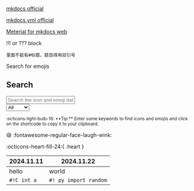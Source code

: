 [mkdocs official](https://github.com/squidfunk/mkdocs-material/)

[mkdocs.yml official](https://github.com/squidfunk/mkdocs-material/blob/master/mkdocs.yml)

[Meterial for mkdocs web](https://squidfunk.github.io/mkdocs-material/)

!!! or ??? block

    里面不能有#标题，题目得用双引号

Search for emojis


## Search

<div class="mdx-iconsearch" data-mdx-component="iconsearch">
  <input
    class="md-input md-input--stretch mdx-iconsearch__input"
    placeholder="Search the icon and emoji database"
    data-mdx-component="iconsearch-query"
  />
  <div class="mdx-iconsearch-result" data-mdx-component="iconsearch-result">
    <select
      class="mdx-iconsearch-result__select"
      data-mdx-component="iconsearch-select"
    >
      <option value="all" selected>All</option>
      <option value="icons">Icons</option>
      <option value="emojis">Emojis</option>
    </select>
    <div class="mdx-iconsearch-result__meta"></div>
    <ol class="mdx-iconsearch-result__list"></ol>
  </div>
</div>
<small>
  :octicons-light-bulb-16:
  **Tip:** Enter some keywords to find icons and emojis and click on the
  shortcode to copy it to your clipboard.
</small>

:smile:
:fontawesome-regular-face-laugh-wink:

:octicons-heart-fill-24:{ .heart }

|2024.11.11 |2024.11.22           |
|-----------|---------------------|
|hello      |world                |
|`#!C int a`|`#! py import random`|